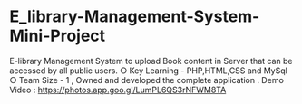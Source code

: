 # E_library-Management-System-Mini-Project
E-library Management System to upload Book content in Server that can be accessed by all public users.
○ Key Learning - PHP,HTML,CSS and MySql
○ Team Size - 1 , Owned and developed the complete application .
Demo Video : https://photos.app.goo.gl/LumPL6QS3rNFWM8TA
